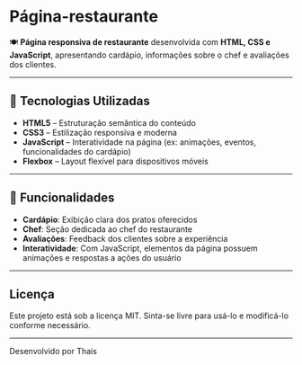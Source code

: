 # Página-restaurante

🍽️ **Página responsiva de restaurante** desenvolvida com **HTML, CSS e JavaScript**, apresentando cardápio, informações sobre o chef e avaliações dos clientes.

---

## 🚀 Tecnologias Utilizadas

* **HTML5** – Estruturação semântica do conteúdo
* **CSS3** – Estilização responsiva e moderna
* **JavaScript** – Interatividade na página (ex: animações, eventos, funcionalidades do cardápio)
* **Flexbox** – Layout flexível para dispositivos móveis

---

## 📸 Funcionalidades

* **Cardápio**: Exibição clara dos pratos oferecidos
* **Chef**: Seção dedicada ao chef do restaurante
* **Avaliações**: Feedback dos clientes sobre a experiência
* **Interatividade**: Com JavaScript, elementos da página possuem animações e respostas a ações do usuário

---

## Licença

Este projeto está sob a licença MIT. Sinta-se livre para usá-lo e modificá-lo conforme necessário.

---

Desenvolvido por Thais
